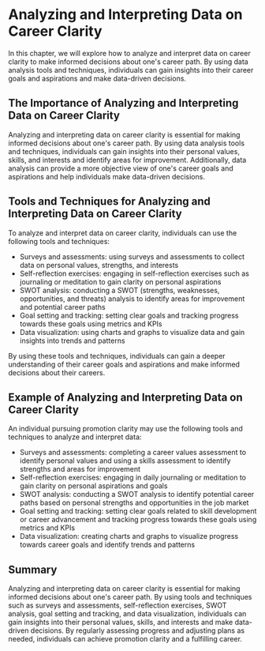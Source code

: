 Analyzing and Interpreting Data on Career Clarity
=================================================================================================

In this chapter, we will explore how to analyze and interpret data on career clarity to make informed decisions about one's career path. By using data analysis tools and techniques, individuals can gain insights into their career goals and aspirations and make data-driven decisions.

The Importance of Analyzing and Interpreting Data on Career Clarity
-------------------------------------------------------------------

Analyzing and interpreting data on career clarity is essential for making informed decisions about one's career path. By using data analysis tools and techniques, individuals can gain insights into their personal values, skills, and interests and identify areas for improvement. Additionally, data analysis can provide a more objective view of one's career goals and aspirations and help individuals make data-driven decisions.

Tools and Techniques for Analyzing and Interpreting Data on Career Clarity
--------------------------------------------------------------------------

To analyze and interpret data on career clarity, individuals can use the following tools and techniques:

* Surveys and assessments: using surveys and assessments to collect data on personal values, strengths, and interests
* Self-reflection exercises: engaging in self-reflection exercises such as journaling or meditation to gain clarity on personal aspirations
* SWOT analysis: conducting a SWOT (strengths, weaknesses, opportunities, and threats) analysis to identify areas for improvement and potential career paths
* Goal setting and tracking: setting clear goals and tracking progress towards these goals using metrics and KPIs
* Data visualization: using charts and graphs to visualize data and gain insights into trends and patterns

By using these tools and techniques, individuals can gain a deeper understanding of their career goals and aspirations and make informed decisions about their careers.

Example of Analyzing and Interpreting Data on Career Clarity
------------------------------------------------------------

An individual pursuing promotion clarity may use the following tools and techniques to analyze and interpret data:

* Surveys and assessments: completing a career values assessment to identify personal values and using a skills assessment to identify strengths and areas for improvement
* Self-reflection exercises: engaging in daily journaling or meditation to gain clarity on personal aspirations and goals
* SWOT analysis: conducting a SWOT analysis to identify potential career paths based on personal strengths and opportunities in the job market
* Goal setting and tracking: setting clear goals related to skill development or career advancement and tracking progress towards these goals using metrics and KPIs
* Data visualization: creating charts and graphs to visualize progress towards career goals and identify trends and patterns

Summary
-------

Analyzing and interpreting data on career clarity is essential for making informed decisions about one's career path. By using tools and techniques such as surveys and assessments, self-reflection exercises, SWOT analysis, goal setting and tracking, and data visualization, individuals can gain insights into their personal values, skills, and interests and make data-driven decisions. By regularly assessing progress and adjusting plans as needed, individuals can achieve promotion clarity and a fulfilling career.
